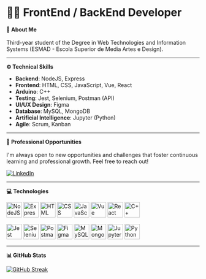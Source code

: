 # 👨‍💻 FrontEnd / BackEnd Developer

**🚀 About Me**  
<br>
Third-year student of the Degree in Web Technologies and Information Systems (ESMAD - Escola Superior de Media Artes e Design).  

---

**⚙️ Technical Skills**  
- **Backend**: NodeJS, Express  
- **Frontend**: HTML, CSS, JavaScript, Vue, React  
- **Arduino**: C++  
- **Testing**: Jest, Selenium, Postman (API)  
- **UI/UX Design**: Figma  
- **Database**: MySQL, MongoDB  
- **Artificial Intelligence**: Jupyter (Python)  
- **Agile**: Scrum, Kanban  

---

**💼 Professional Opportunities**
<br>  
I'm always open to new opportunities and challenges that foster continuous learning and professional growth. Feel free to reach out!

<a href="https://www.linkedin.com/in/sim%C3%A3o-freitas/](https://www.linkedin.com/in/simaoPFreitas" target="_blank"><img src="https://img.shields.io/badge/linkedin-%230077B5.svg?&style=for-the-badge&logo=linkedin&logoColor=white"  alt="LinkedIn"/></a>

---

**💻 Technologies** 
<br>

<p>
  <img src="https://cdn.jsdelivr.net/gh/devicons/devicon@latest/icons/nodejs/nodejs-original.svg" style="width: 40px;" alt="NodeJS" title="NodeJS"/>
  <img src="https://cdn.jsdelivr.net/gh/devicons/devicon@latest/icons/express/express-original.svg" style="width: 40px;" alt="Express" title="Express"/>
  <img src="https://cdn.jsdelivr.net/gh/devicons/devicon@latest/icons/html5/html5-original.svg" style="width: 40px;" alt="HTML" title="HTML"/>
  <img src="https://cdn.jsdelivr.net/gh/devicons/devicon@latest/icons/css3/css3-original.svg" style="width: 40px;" alt="CSS" title="CSS"/>
  <img src="https://cdn.jsdelivr.net/gh/devicons/devicon@latest/icons/javascript/javascript-original.svg" style="width: 40px;" alt="JavaScript" title="JavaScript"/>
  <img src="https://cdn.jsdelivr.net/gh/devicons/devicon@latest/icons/vuejs/vuejs-original.svg" style="width: 40px;" alt="Vue" title="Vue"/>
  <img src="https://cdn.jsdelivr.net/gh/devicons/devicon@latest/icons/react/react-original.svg" style="width: 40px;" alt="React" title="React"/>
  <img src="https://cdn.jsdelivr.net/gh/devicons/devicon@latest/icons/cplusplus/cplusplus-original.svg" style="width: 40px;" alt="C++" title="C++"/>
</p>


<p>
  <img src="https://cdn.jsdelivr.net/gh/devicons/devicon@latest/icons/jest/jest-plain.svg" style="width: 40px;" alt="Jest" title="Jest"/>
  <img src="https://cdn.jsdelivr.net/gh/devicons/devicon@latest/icons/selenium/selenium-original.svg" style="width: 40px;" alt="Selenium" title="Selenium"/>
  <img src="https://cdn.jsdelivr.net/gh/devicons/devicon@latest/icons/postman/postman-original.svg" style="width: 40px;" alt="Postman" title="Postman"/>
  <img src="https://cdn.jsdelivr.net/gh/devicons/devicon@latest/icons/figma/figma-original.svg" style="width: 40px;" alt="Figma" title="Figma"/>
  <img src="https://cdn.jsdelivr.net/gh/devicons/devicon@latest/icons/mysql/mysql-original.svg" style="width: 40px;" alt="MySQL" title="MySQL"/>
  <img src="https://cdn.jsdelivr.net/gh/devicons/devicon@latest/icons/mongodb/mongodb-original.svg" style="width: 40px;" alt="MongoDB" title="MongoDB"/>
  <img src="https://cdn.jsdelivr.net/gh/devicons/devicon@latest/icons/jupyter/jupyter-original.svg" style="width: 40px;" alt="Jupyter" title="Jupyter"/>
  <img src="https://cdn.jsdelivr.net/gh/devicons/devicon@latest/icons/python/python-original.svg" style="width: 40px;" alt="Python" title="Python"/>
</p>

---

**📊 GitHub Stats** 
<br>

<div>
  <a href="https://git.io/streak-stats">
    <img src="https://streak-stats.demolab.com?user=Nerf22117&theme=dark&hide_border=true" alt="GitHub Streak" />
  </a>
</div>

